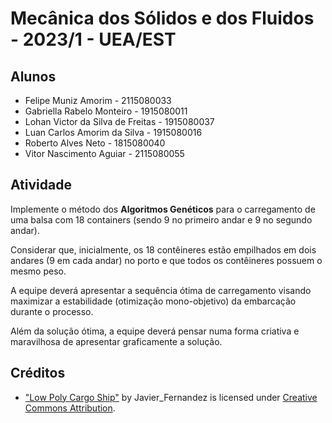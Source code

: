 # Mecânica dos Sólidos e dos Fluidos - 2023/1 - UEA/EST

## Alunos
- Felipe Muniz Amorim - 2115080033
- Gabriella Rabelo Monteiro - 1915080011
- Lohan Victor da Silva de Freitas - 1915080037
- Luan Carlos Amorim da Silva - 1915080016
- Roberto Alves Neto - 1815080040
- Vitor Nascimento Aguiar - 2115080055

## Atividade
Implemente o método dos **Algoritmos Genéticos** para o carregamento de uma balsa com 18 containers (sendo 9 no primeiro andar e 9 no segundo andar).

Considerar que, inicialmente, os 18 contêineres estão empilhados em dois andares (9 em cada andar) no porto e que todos os contêineres possuem o mesmo peso.

A equipe deverá apresentar a sequência ótima de carregamento visando maximizar a estabilidade (otimização mono-objetivo) da embarcação durante o processo.

Além da solução ótima, a equipe deverá pensar numa forma criativa e maravilhosa de apresentar graficamente a solução.


## Créditos

- ["Low Poly Cargo Ship"](https://skfb.ly/6YrBA) by Javier_Fernandez is licensed under [Creative Commons Attribution](http://creativecommons.org/licenses/by/4.0/).